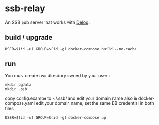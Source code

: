 # ssb-relay

An SSB pub server that works with [Delog](https://github.com/ssb2dmba/delog).

## build / upgrade

```
USER=$(id -u) GROUP=$(id -g) docker-compose build --no-cache
```

## run

You must create two directory owned by your user :
```
mkdir pgdata
mkdir .ssb
```
copy config.exampe to ~/.ssb/ and edit your domain name 
also in docker-compose.yaml edit your domain name, 
set the same DB credential in both files
```
USER=$(id -u) GROUP=$(id -g) docker-compose up
```

